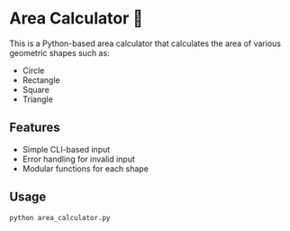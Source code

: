 # Area Calculator 🧮

This is a Python-based area calculator that calculates the area of various geometric shapes such as:

- Circle
- Rectangle
- Square
- Triangle

## Features

- Simple CLI-based input
- Error handling for invalid input
- Modular functions for each shape

## Usage

```bash
python area_calculator.py
